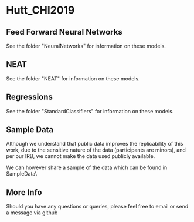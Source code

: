 # Hutt_CHI2019


## Feed Forward Neural Networks
See the folder "NeuralNetworks" for information on these models.

## NEAT
See the folder "NEAT" for information on these models.

## Regressions
See the folder "StandardClassifiers" for information on these models.


## Sample Data
Although we understand that public data improves the replicability of this work, due to the sensitive nature of the data (participants are minors), and per our IRB, we cannot make the data used publicly available.

We can however share a sample of the data which can be found in SampleData\

## More Info
Should you have any questions or queries, please feel free to email or send a message via github
